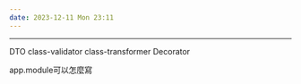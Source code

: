 ```yaml
---
date: 2023-12-11 Mon 23:11
---
```

---

DTO
	class-validator
	class-transformer
Decorator

app.module可以怎麼寫